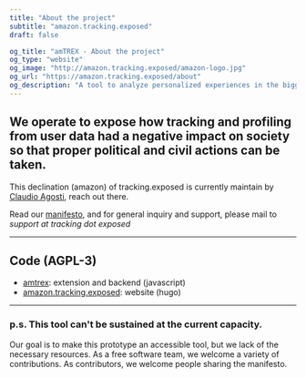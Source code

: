 ```yaml
---
title: "About the project"
subtitle: "amazon.tracking.exposed"
draft: false

og_title: "amTREX - About the project"
og_type: "website"
og_image: "http://amazon.tracking.exposed/amazon-logo.jpg"
og_url: "https://amazon.tracking.exposed/about"
og_description: "A tool to analyze personalized experiences in the biggest retail company"
---
```


## We operate to expose how tracking and profiling from user data had a negative impact on society so that proper political and civil actions can be taken.

This declination (amazon) of tracking.exposed is currently maintain by [Claudio Agosti](https://twitter.com/_vecna), reach out there. 

Read our [manifesto](https://tracking.exposed/manifesto), and for general inquiry and support, please mail to *support at tracking dot exposed*

--- 

## Code (AGPL-3)

* [amtrex](https://github.com/tracking-exposed/amtrex): extension and backend (javascript)
* [amazon.tracking.exposed](https://github.com/tracking-exposed/amazon.tracking.exposed): website (hugo)

--- 

### p.s. This tool can't be sustained at the current capacity. 

Our goal is to make this prototype an accessible tool, but we lack of the necessary resources.
As a free software team, we welcome a variety of contributions. As contributors, we welcome people sharing the manifesto.
